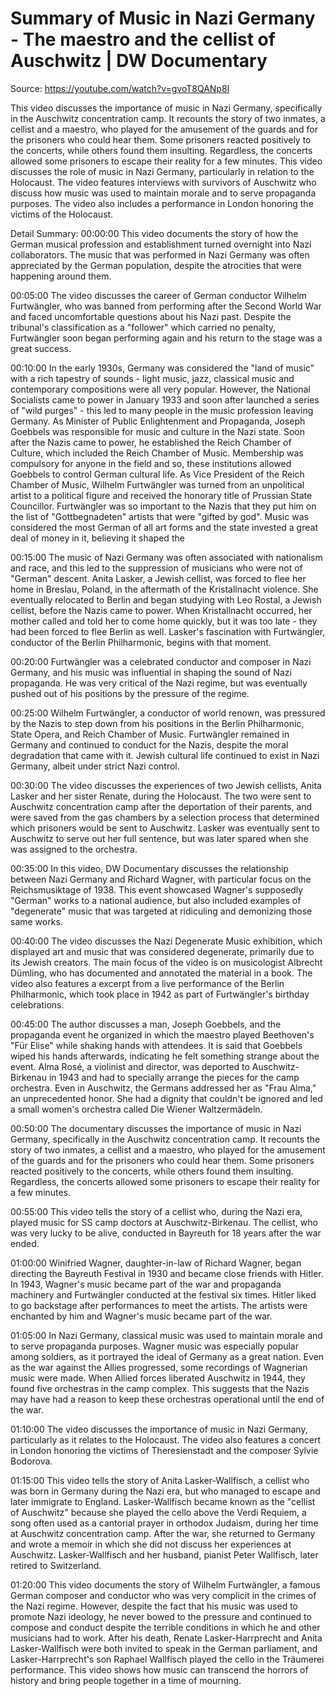 # Summary of Music in Nazi Germany - The maestro and the cellist of Auschwitz | DW Documentary

Source: https://youtube.com/watch?v=gvoT8QANp8I

This video discusses the importance of music in Nazi Germany, specifically in the Auschwitz concentration camp. It recounts the story of two inmates, a cellist and a maestro, who played for the amusement of the guards and for the prisoners who could hear them. Some prisoners reacted positively to the concerts, while others found them insulting. Regardless, the concerts allowed some prisoners to escape their reality for a few minutes.
This video discusses the role of music in Nazi Germany, particularly in relation to the Holocaust. The video features interviews with survivors of Auschwitz who discuss how music was used to maintain morale and to serve propaganda purposes. The video also includes a performance in London honoring the victims of the Holocaust.

Detail Summary: 
00:00:00
This video documents the story of how the German musical profession and establishment turned overnight into Nazi collaborators. The music that was performed in Nazi Germany was often appreciated by the German population, despite the atrocities that were happening around them.

00:05:00
The video discusses the career of German conductor Wilhelm Furtwängler, who was banned from performing after the Second World War and faced uncomfortable questions about his Nazi past. Despite the tribunal's classification as a "follower" which carried no penalty, Furtwängler soon began performing again and his return to the stage was a great success.

00:10:00
In the early 1930s, Germany was considered the "land of music" with a rich tapestry of sounds - light music, jazz, classical music and contemporary compositions were all very popular. However, the National Socialists came to power in January 1933 and soon after launched a series of "wild purges" - this led to many people in the music profession leaving Germany. As Minister of Public Enlightenment and Propaganda, Joseph Goebbels was responsible for music and culture in the Nazi state. Soon after the Nazis came to power, he established the Reich Chamber of Culture, which included the Reich Chamber of Music. Membership was compulsory for anyone in the field and so, these institutions allowed Goebbels to control German cultural life. As Vice President of the Reich Chamber of Music, Wilhelm Furtwängler was turned from an unpolitical artist to a political figure and received the honorary title of Prussian State Councillor. Furtwängler was so important to the Nazis that they put him on the list of "Gottbegnadeten" artists that were "gifted by god". Music was considered the most German of all art forms and the state invested a great deal of money in it, believing it shaped the

00:15:00
The music of Nazi Germany was often associated with nationalism and race, and this led to the suppression of musicians who were not of "German" descent. Anita Lasker, a Jewish cellist, was forced to flee her home in Breslau, Poland, in the aftermath of the Kristallnacht violence. She eventually relocated to Berlin and began studying with Leo Rostal, a Jewish cellist, before the Nazis came to power. When Kristallnacht occurred, her mother called and told her to come home quickly, but it was too late - they had been forced to flee Berlin as well. Lasker's fascination with Furtwängler, conductor of the Berlin Philharmonic, begins with that moment.

00:20:00
Furtwängler was a celebrated conductor and composer in Nazi Germany, and his music was influential in shaping the sound of Nazi propaganda. He was very critical of the Nazi regime, but was eventually pushed out of his positions by the pressure of the regime.

00:25:00
Wilhelm Furtwängler, a conductor of world renown, was pressured by the Nazis to step down from his positions in the Berlin Philharmonic, State Opera, and Reich Chamber of Music. Furtwängler remained in Germany and continued to conduct for the Nazis, despite the moral degradation that came with it. Jewish cultural life continued to exist in Nazi Germany, albeit under strict Nazi control.

00:30:00
The video discusses the experiences of two Jewish cellists, Anita Lasker and her sister Renate, during the Holocaust. The two were sent to Auschwitz concentration camp after the deportation of their parents, and were saved from the gas chambers by a selection process that determined which prisoners would be sent to Auschwitz. Lasker was eventually sent to Auschwitz to serve out her full sentence, but was later spared when she was assigned to the orchestra.

00:35:00
In this video, DW Documentary discusses the relationship between Nazi Germany and Richard Wagner, with particular focus on the Reichsmusiktage of 1938. This event showcased Wagner's supposedly "German" works to a national audience, but also included examples of "degenerate" music that was targeted at ridiculing and demonizing those same works.

00:40:00
The video discusses the Nazi Degenerate Music exhibition, which displayed art and music that was considered degenerate, primarily due to its Jewish creators. The main focus of the video is on musicologist Albrecht Dümling, who has documented and annotated the material in a book. The video also features a excerpt from a live performance of the Berlin Philharmonic, which took place in 1942 as part of Furtwängler's birthday celebrations.

00:45:00
The author discusses a man, Joseph Goebbels, and the propaganda event he organized in which the maestro played Beethoven's "Für Elise" while shaking hands with attendees. It is said that Goebbels wiped his hands afterwards, indicating he felt something strange about the event. Alma Rosé, a violinist and director, was deported to Auschwitz-Birkenau in 1943 and had to specially arrange the pieces for the camp orchestra. Even in Auschwitz, the Germans addressed her as "Frau Alma," an unprecedented honor. She had a dignity that couldn't be ignored and led a small women's orchestra called Die Wiener Waltzermädeln.

00:50:00
The documentary discusses the importance of music in Nazi Germany, specifically in the Auschwitz concentration camp. It recounts the story of two inmates, a cellist and a maestro, who played for the amusement of the guards and for the prisoners who could hear them. Some prisoners reacted positively to the concerts, while others found them insulting. Regardless, the concerts allowed some prisoners to escape their reality for a few minutes.

00:55:00
This video tells the story of a cellist who, during the Nazi era, played music for SS camp doctors at Auschwitz-Birkenau. The cellist, who was very lucky to be alive, conducted in Bayreuth for 18 years after the war ended.

01:00:00
Winifried Wagner, daughter-in-law of Richard Wagner, began directing the Bayreuth Festival in 1930 and became close friends with Hitler. In 1943, Wagner's music became part of the war and propaganda machinery and Furtwängler conducted at the festival six times. Hitler liked to go backstage after performances to meet the artists. The artists were enchanted by him and Wagner's music became part of the war.

01:05:00
In Nazi Germany, classical music was used to maintain morale and to serve propaganda purposes. Wagner music was especially popular among soldiers, as it portrayed the ideal of Germany as a great nation. Even as the war against the Allies progressed, some recordings of Wagnerian music were made. When Allied forces liberated Auschwitz in 1944, they found five orchestras in the camp complex. This suggests that the Nazis may have had a reason to keep these orchestras operational until the end of the war.

01:10:00
The video discusses the importance of music in Nazi Germany, particularly as it relates to the Holocaust. The video also features a concert in London honoring the victims of Theresienstadt and the composer Sylvie Bodorova.

01:15:00
This video tells the story of Anita Lasker-Wallfisch, a cellist who was born in Germany during the Nazi era, but who managed to escape and later immigrate to England. Lasker-Wallfisch became known as the "cellist of Auschwitz" because she played the cello above the Verdi Requiem, a song often used as a cantorial prayer in orthodox Judaism, during her time at Auschwitz concentration camp. After the war, she returned to Germany and wrote a memoir in which she did not discuss her experiences at Auschwitz. Lasker-Wallfisch and her husband, pianist Peter Wallfisch, later retired to Switzerland.

01:20:00
This video documents the story of Wilhelm Furtwängler, a famous German composer and conductor who was very complicit in the crimes of the Nazi regime. However, despite the fact that his music was used to promote Nazi ideology, he never bowed to the pressure and continued to compose and conduct despite the terrible conditions in which he and other musicians had to work. After his death, Renate Lasker-Harrprecht and Anita Lasker-Wallfisch were both invited to speak in the German parliament, and Lasker-Harrprecht's son Raphael Wallfisch played the cello in the Träumerei performance. This video shows how music can transcend the horrors of history and bring people together in a time of mourning.

